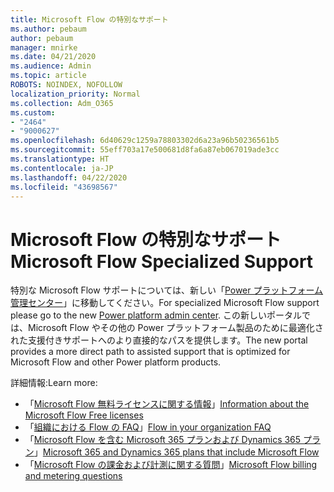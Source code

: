 ```yaml
---
title: Microsoft Flow の特別なサポート
ms.author: pebaum
author: pebaum
manager: mnirke
ms.date: 04/21/2020
ms.audience: Admin
ms.topic: article
ROBOTS: NOINDEX, NOFOLLOW
localization_priority: Normal
ms.collection: Adm_O365
ms.custom:
- "2464"
- "9000627"
ms.openlocfilehash: 6d40629c1259a78803302d6a23a96b50236561b5
ms.sourcegitcommit: 55eff703a17e500681d8fa6a87eb067019ade3cc
ms.translationtype: HT
ms.contentlocale: ja-JP
ms.lasthandoff: 04/22/2020
ms.locfileid: "43698567"
---
```

# <a name="microsoft-flow-specialized-support"></a><span data-ttu-id="a5287-102">Microsoft Flow の特別なサポート</span><span class="sxs-lookup"><span data-stu-id="a5287-102">Microsoft Flow Specialized Support</span></span>

<span data-ttu-id="a5287-103">特別な Microsoft Flow サポートについては、新しい「[Power プラットフォーム管理センター](https://aka.ms/flowadminsupport)」に移動してください。</span><span class="sxs-lookup"><span data-stu-id="a5287-103">For specialized Microsoft Flow support please go to the new [Power platform admin center](https://aka.ms/flowadminsupport).</span></span> <span data-ttu-id="a5287-104">この新しいポータルでは、Microsoft Flow やその他の Power プラットフォーム製品のために最適化された支援付きサポートへのより直接的なパスを提供します。</span><span class="sxs-lookup"><span data-stu-id="a5287-104">The new portal provides a more direct path to assisted support that is optimized for Microsoft Flow and other Power platform products.</span></span>

<span data-ttu-id="a5287-105">詳細情報:</span><span class="sxs-lookup"><span data-stu-id="a5287-105">Learn more:</span></span>
- <span data-ttu-id="a5287-106">「[Microsoft Flow 無料ライセンスに関する情報](https://go.microsoft.com/fwlink/?linkid=2095610)」</span><span class="sxs-lookup"><span data-stu-id="a5287-106">[Information about the Microsoft Flow Free licenses](https://go.microsoft.com/fwlink/?linkid=2095610)</span></span>
- <span data-ttu-id="a5287-107">「[組織における Flow の FAQ](https://go.microsoft.com/fwlink/?linkid=2072608)」</span><span class="sxs-lookup"><span data-stu-id="a5287-107">[Flow in your organization FAQ](https://go.microsoft.com/fwlink/?linkid=2072608)</span></span>
- <span data-ttu-id="a5287-108">「[Microsoft Flow を含む Microsoft 365 プランおよび Dynamics 365 プラン](https://go.microsoft.com/fwlink/?linkid=2072406)」</span><span class="sxs-lookup"><span data-stu-id="a5287-108">[Microsoft 365 and Dynamics 365 plans that include Microsoft Flow](https://go.microsoft.com/fwlink/?linkid=2072406)</span></span>
- <span data-ttu-id="a5287-109">「[Microsoft Flow の課金および計測に関する質問](https://go.microsoft.com/fwlink/?linkid=2072612)」</span><span class="sxs-lookup"><span data-stu-id="a5287-109">[Microsoft Flow billing and metering questions](https://go.microsoft.com/fwlink/?linkid=2072612)</span></span>